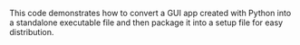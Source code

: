 This code demonstrates how to convert a GUI app created with Python into a standalone executable file and then package it into a setup file for easy distribution.